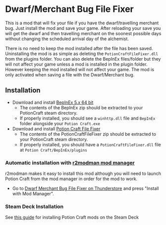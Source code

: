 #  Dwarf/Merchant Bug File Fixer
This is a mod that will fix your file if you have the dwarf/travelling merchant bug. Just install the mod and save your game. After reloading your save you will get the dwarf and then travelling merchant on the soonest possible days without changing the scheduled arrival day of the alchemist.

There is no need to keep the mod installed after the file has been saved. Uninstalling the mod is as simple as deleting the `PotionCraftFileFixer.dll` from the plugins folder. You can also delete the BepInEx files/folder but they will not affect your game unless a mod is installed in the plugin folder. However keeping the mod installed will not affect your game. The mod is only activated when saving a file with the Dwarf/Merchant bug.

## Installation

- Download and install [BepInEx 5.x 64 bit](https://github.com/BepInEx/BepInEx/releases/latest)
  - The contents of the BepInEx zip should be extracted to your PotionCraft steam directory.
  - If properly installed, you should see a `winhttp.dll` file and `BepInEx` folder alongside your `Potion Craft.exe`
- Download and install [Potion Craft File Fixer](https://github.com/AndrewFahlgren/PotionCraftFileFixer/releases/)
  - The contents of the PotionCraftFileFixer zip should be extracted to your PotionCraft steam directory.
  - If properly installed, you should have a `PotionCraftFileFixer.dll` file at `Potion Craft/BepInEx/plugins`


### Automatic installation with [r2modman mod manager](https://thunderstore.io/package/ebkr/r2modman/)

r2modman makes it easy to install this mod although you will need to launch Potion Craft from the mod manager in order for the mod to work.

- Go to [Dwarf Merchant Bug File Fixer on Thunderstore](https://potion-craft.thunderstore.io/package/AndrewFahlgren/Dwarf_Merchant_Bug_File_Fixer/) and press "Install with Mod Manager".
  
### Steam Deck Installation
See [this guide](https://docs.google.com/document/d/1Y3PDeMaffkh7x4U3j46YZ9K6AhM2EvRF9v3mAGBFzW4) for installing Potion Craft mods on the Steam Deck


